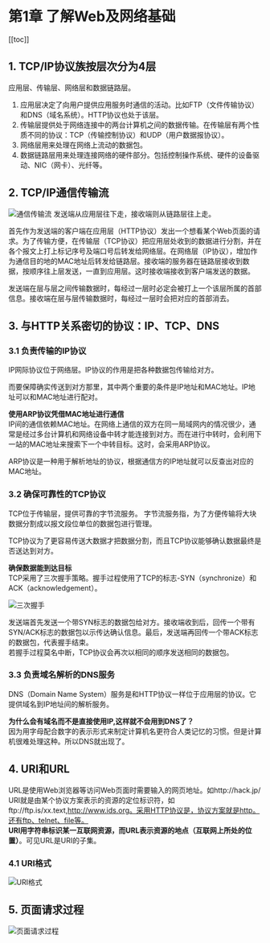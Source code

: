 # 第1章 了解Web及网络基础

[[toc]]

## 1. TCP/IP协议族按层次分为4层
应用层、传输层、网络层和数据链路层。

1. 应用层决定了向用户提供应用服务时通信的活动。比如FTP（文件传输协议）和DNS（域名系统）。HTTP协议也处于该层。
2. 传输层提供处于网络连接中的两台计算机之间的数据传输。在传输层有两个性质不同的协议：TCP（传输控制协议）和UDP（用户数据报协议）。
3. 网络层用来处理在网络上流动的数据包。
4. 数据链路层用来处理连接网络的硬件部分。包括控制操作系统、硬件的设备驱动、NIC（网卡）、光纤等。

## 2. TCP/IP通信传输流
![通信传输流](/images/HTTP图解/1通信传输流.png)
发送端从应用层往下走，接收端则从链路层往上走。

首先作为发送端的客户端在应用层（HTTP协议）发出一个想看某个Web页面的请求。为了传输方便，在传输层（TCP协议）把应用层处收到的数据进行分割，并在各个报文上打上标记序号及端口号后转发给网络层。在网络层（IP协议），增加作为通信目的地的MAC地址后转发给链路层。接收端的服务器在链路层接收到数据，按顺序往上层发送，一直到应用层。这时接收端接收到客户端发送的数据。

发送端在层与层之间传输数据时，每经过一层时必定会被打上一个该层所属的首部信息。接收端在层与层传输数据时，每经过一层时会把对应的首部消去。

## 3. 与HTTP关系密切的协议：IP、TCP、DNS
### 3.1 负责传输的IP协议
IP网际协议位于网络层。IP协议的作用是把各种数据包传输给对方。

而要保障确实传送到对方那里，其中两个重要的条件是IP地址和MAC地址。IP地址可以和MAC地址进行配对。

**使用ARP协议凭借MAC地址进行通信**  
IP间的通信依赖MAC地址。在网络上通信的双方在同一局域网内的情况很少，通常是经过多台计算机和网络设备中转才能连接到对方。而在进行中转时，会利用下一站的MAC地址来搜索下一个中转目标。这时，会采用ARP协议。 

ARP协议是一种用于解析地址的协议，根据通信方的IP地址就可以反查出对应的MAC地址。

### 3.2 确保可靠性的TCP协议
TCP位于传输层，提供可靠的字节流服务。 字节流服务指，为了方便传输将大块数据分割成以报文段位单位的数据包进行管理。 

TCP协议为了更容易传送大数据才把数据分割，而且TCP协议能够确认数据最终是否送达到对方。

**确保数据能到达目标**  
TCP采用了三次握手策略。握手过程使用了TCP的标志-SYN（synchronize）和ACK（acknowledgement）。

![三次握手](/images/HTTP图解/1三次握手.png)

发送端首先发送一个带SYN标志的数据包给对方。接收端收到后，回传一个带有SYN/ACK标志的数据包以示传达确认信息。最后，发送端再回传一个带ACK标志的数据包，代表握手结束。  
若握手过程莫名中断，TCP协议会再次以相同的顺序发送相同的数据包。

### 3.3 负责域名解析的DNS服务
DNS（Domain Name System）服务是和HTTP协议一样位于应用层的协议。它提供域名到IP地址间的解析服务。

**为什么会有域名而不是直接使用IP,这样就不会用到DNS了？**  
因为用字母配合数字的表示形式来制定计算机名更符合人类记忆的习惯。但是计算机很难处理这种。所以DNS就出现了。

## 4. URI和URL
URL是使用Web浏览器等访问Web页面时需要输入的网页地址。如http://hack.jp/  
URI就是由某个协议方案表示的资源的定位标识符，如ftp://ftp.is/xx.text,http://www.ids.org。采用HTTP协议是，协议方案就是http。还有ftp、telnet、file等。  
**URI用字符串标识某一互联网资源，而URL表示资源的地点（互联网上所处的位置）**。可见URL是URI的子集。

### 4.1 URI格式
![URI格式](/images/HTTP图解/1URI格式.png)

## 5. 页面请求过程
![页面请求过程](/images/HTTP图解/1页面请求过程.jpg)
